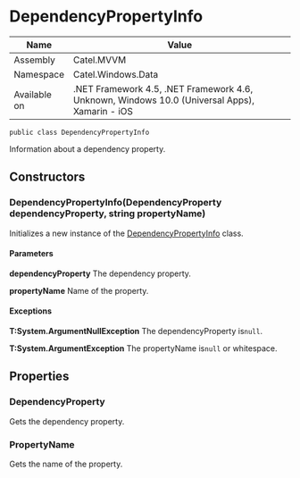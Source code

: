 

# DependencyPropertyInfo

Name|Value
---|---
Assembly|Catel.MVVM
Namespace|Catel.Windows.Data
Available on|.NET Framework 4.5, .NET Framework 4.6, Unknown, Windows 10.0 (Universal Apps), Xamarin - iOS

```
public class DependencyPropertyInfo
```

Information about a dependency property.



## Constructors

### DependencyPropertyInfo(DependencyProperty dependencyProperty, string propertyName)

Initializes a new instance of the [DependencyPropertyInfo](#) class.

#### Parameters

**dependencyProperty**
The dependency property.

**propertyName**
Name of the property.

#### Exceptions

**T:System.ArgumentNullException**
The dependencyProperty is`null`.

**T:System.ArgumentException**
The propertyName is`null` or whitespace.



## Properties

### DependencyProperty

Gets the dependency property.



### PropertyName

Gets the name of the property.



